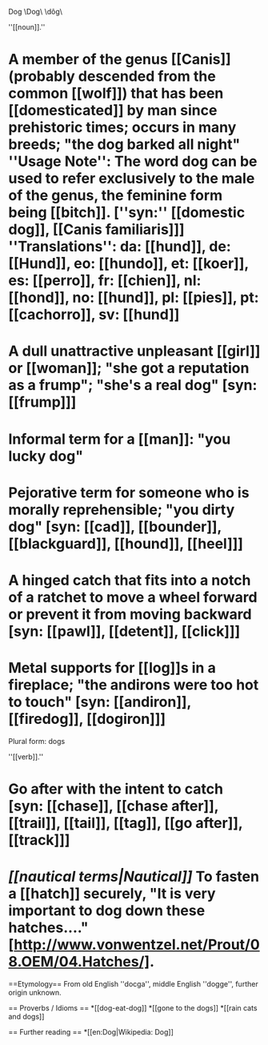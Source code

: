 Dog \Dog\ \dôg\

''[[noun]].''
# A member of the genus [[Canis]] (probably descended from the common [[wolf]]) that has been [[domesticated]] by man since prehistoric times; occurs in many breeds; "the dog barked all night" ''Usage Note'': The word dog can be used to refer exclusively to the male of the genus, the feminine form being [[bitch]]. [''syn:'' [[domestic dog]], [[Canis familiaris]]] ''Translations'': da: [[hund]], de: [[Hund]], eo: [[hundo]], et: [[koer]], es: [[perro]], fr: [[chien]], nl: [[hond]], no: [[hund]], pl: [[pies]], pt: [[cachorro]], sv: [[hund]]
# A dull unattractive unpleasant [[girl]] or [[woman]]; "she got a reputation as a frump"; "she's a real dog" [syn: [[frump]]]
# Informal term for a [[man]]: "you lucky dog"
# Pejorative term for someone who is morally reprehensible; "you dirty dog" [syn: [[cad]], [[bounder]], [[blackguard]], [[hound]], [[heel]]]
# A hinged catch that fits into a notch of a ratchet to move a wheel forward or prevent it from moving backward [syn: [[pawl]], [[detent]], [[click]]]
# Metal supports for [[log]]s in a fireplace; "the andirons were too hot to touch" [syn: [[andiron]], [[firedog]], [[dogiron]]]

Plural form: dogs

''[[verb]].''
# Go after with the intent to catch [syn: [[chase]], [[chase after]], [[trail]], [[tail]], [[tag]], [[go after]], [[track]]]
# <i>[[nautical terms|Nautical]]</i> To fasten a [[hatch]] securely, "It is very important to dog down these hatches...." [http://www.vonwentzel.net/Prout/08.OEM/04.Hatches/].

==Etymology==
From old English ''docga'', middle English ''dogge'', further origin unknown.

== Proverbs / Idioms ==
*[[dog-eat-dog]]
*[[gone to the dogs]]
*[[rain cats and dogs]]

== Further reading ==
*[[en:Dog|Wikipedia: Dog]]